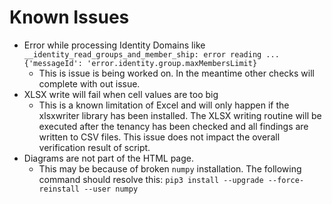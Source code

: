 # Known Issues

- Error while processing Identity Domains like `__identity_read_groups_and_member_ship: error reading ... {'messageId': 'error.identity.group.maxMembersLimit}`
    - This is issue is being worked on. In the meantime other checks will complete with out issue.
-  XLSX write will fail when cell values are too big
   * This is a known limitation of Excel and will only happen if the xlsxwriter library has been installed. The XLSX writing
     routine will be executed after the tenancy has been checked and all findings are written to CSV files. This issue does
     not impact the overall verification result of script.
- Diagrams are not part of the HTML page.
   * This may be because of broken `numpy` installation. The following command should resolve this:
   `pip3 install --upgrade --force-reinstall --user numpy`
